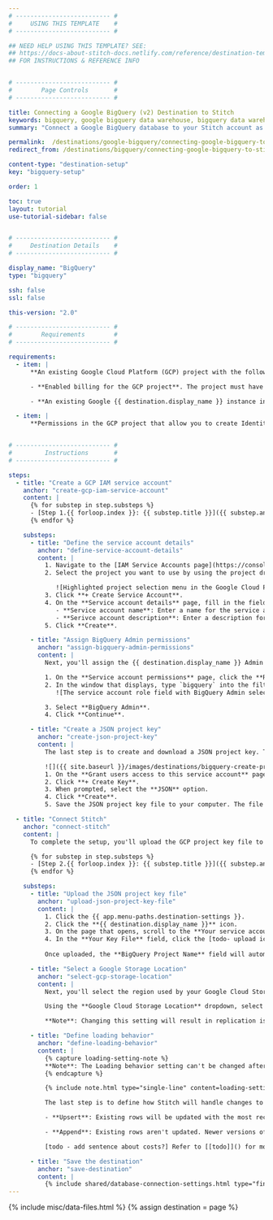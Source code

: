 ```yaml
---
# -------------------------- #
#     USING THIS TEMPLATE    #
# -------------------------- #

## NEED HELP USING THIS TEMPLATE? SEE:
## https://docs-about-stitch-docs.netlify.com/reference/destination-templates/destination-setup/
## FOR INSTRUCTIONS & REFERENCE INFO


# -------------------------- #
#        Page Controls       #
# -------------------------- #

title: Connecting a Google BigQuery (v2) Destination to Stitch
keywords: bigquery, google bigquery data warehouse, bigquery data warehouse, bigquery etl, etl to bigquery, bigquery destination
summary: "Connect a Google BigQuery database to your Stitch account as a destination."

permalink:  /destinations/google-bigquery/connecting-google-bigquery-to-stitch
redirect_from: /destinations/bigquery/connecting-google-bigquery-to-stitch

content-type: "destination-setup"
key: "bigquery-setup"

order: 1

toc: true
layout: tutorial
use-tutorial-sidebar: false


# -------------------------- #
#     Destination Details    #
# -------------------------- #

display_name: "BigQuery"
type: "bigquery"

ssh: false
ssl: false

this-version: "2.0"

# -------------------------- #
#        Requirements        #
# -------------------------- #

requirements:
  - item: |
      **An existing Google Cloud Platform (GCP) project with the following setup:**

      - **Enabled billing for the GCP project**. The project must have [billing enabled and an attached credit card]({{ site.data.destinations.resource-links[destination.type]enable-billing }}). This is required for Stitch to successfully load data.

      - **An existing Google {{ destination.display_name }} instance in the GCP project.** Stitch will not create an instance for you.

  - item: |
      **Permissions in the GCP project that allow you to create Identity Access Management (IAM) service accounts.** Stitch uses a service account during the replication process to load data into {{ destination.display_name }}. Refer to [Google's documentation]({{ site.data.destinations.resource-links.bigquery.service-accounts }}){:target="new"} for more info about service accounts and the permissions required to create them.


# -------------------------- #
#         Instructions       #
# -------------------------- #

steps:
  - title: "Create a GCP IAM service account"
    anchor: "create-gcp-iam-service-account"
    content: |
      {% for substep in step.substeps %}
      - [Step 1.{{ forloop.index }}: {{ substep.title }}]({{ substep.anchor }})
      {% endfor %}

    substeps:
      - title: "Define the service account details"
        anchor: "define-service-account-details"
        content: |
          1. Navigate to the [IAM Service Accounts page](https://console.cloud.google.com/iam-admin/serviceaccounts){:target="new"} in the GCP console.
          2. Select the project you want to use by using the project dropdown menu, located near the top left corner of the page:

             ![Highlighted project selection menu in the Google Cloud Platform console]({{ site.baseurl }}/images/destinations/bigquery-gcp-project-menu.png){:style="max-width: 450px;"}
          3. Click **+ Create Service Account**.
          4. On the **Service account details** page, fill in the field as follows:
             - **Service account name**: Enter a name for the service account. For example: `Stitch`
             - **Serivce account description**: Enter a description for the service account. For example: `Loading Stitch data`
          5. Click **Create**.

      - title: "Assign BigQuery Admin permissions"
        anchor: "assign-bigquery-admin-permissions"
        content: |
          Next, you'll assign the {{ destination.display_name }} Admin role to the service account. This is required to successfully load data into {{ destination.display_name }}.

          1. On the **Service account permissions** page, click the **Role** field.
          2. In the window that displays, type `bigquery` into the filter/search field:
             ![The service account role field with BigQuery Admin selected]({{ site.baseurl }}/images/destinations/bigquery-service-account-role.png){:style="max-width: 450px;"}

          3. Select **BigQuery Admin**.
          4. Click **Continue**.

      - title: "Create a JSON project key"
        anchor: "create-json-project-key"
        content: |
          The last step is to create and download a JSON project key. The project key file contains information about the project, which Stitch will use to complete the setup.

          ![]({{ site.baseurl }}/images/destinations/bigquery-create-project-key-file.png){:style="max-width: 350px; margin-left: 15px;" align="right"}
          1. On the **Grant users access to this service account** page, scroll to the **Create key** section.
          2. Click **+ Create Key**.
          3. When prompted, select the **JSON** option.
          4. Click **Create**.
          5. Save the JSON project key file to your computer. The file will be downloaded to the location you specify (if prompted), or the default download location defined for the web browser you're currently using.

  - title: "Connect Stitch"
    anchor: "connect-stitch"
    content: |
      To complete the setup, you'll upload the GCP project key file to Stitch and define settings for your {{ destination.display_name }} destination:

      {% for substep in step.substeps %}
      - [Step 2.{{ forloop.index }}: {{ substep.title }}]({{ substep.anchor }})
      {% endfor %}

    substeps:
      - title: "Upload the JSON project key file"
        anchor: "upload-json-project-key-file"
        content: |
          1. Click the {{ app.menu-paths.destination-settings }}.
          2. Click the **{{ destination.display_name }}** icon.
          3. On the page that opens, scroll to the **Your service account** section.
          4. In the **Your Key File** field, click the [todo- upload icon] and locate the JSON project key file you created in [Step 1.3](#create-json-project-key).
          
          Once uploaded, the **BigQuery Project Name** field will automatically populate with the name of the GCP project in the JSON project key file.

      - title: "Select a Google Storage Location"
        anchor: "select-gcp-storage-location"
        content: |
          Next, you'll select the region used by your Google Cloud Storage (GCS) [todo]. This setting determines the region of the internal [Google Storage Bucket](https://cloud.google.com/storage/docs/key-terms#buckets){:target="new"} Stitch uses during the replication process.

          Using the **Google Cloud Storage Location** dropdown, select your GCS region. Refer to [[todo]]() for the list of regions this version of the {{ destination.display_name }} destination supports.

          **Note**: Changing this setting will result in replication issues if data migration isn't completed correctly. Refer to [todo]() for more info.

      - title: "Define loading behavior"
        anchor: "define-loading-behavior"
        content: |
          {% capture loading-setting-note %}
          **Note**: The Loading behavior setting can't be changed after the destination is created. To change {{ destination.display_name }} loading behavior, you'll need to [delete and re-create the destination]({{ link.destinations.switch-destinations | prepend: site.baseurl }}).
          {% endcapture %}

          {% include note.html type="single-line" content=loading-setting-note %}

          The last step is to define how Stitch will handle changes to existing records in your {{ destination.display_name }} destination:

          - **Upsert**: Existing rows will be updated with the most recent version of the record from the source. With this option, only the most recent version of a record will exist in {{ destination.display_name }}. 

          - **Append**: Existing rows aren't updated. Newer versions of existing records are added as new rows to the end of tables. With this option, many versions of the record will exist in {{ destination.display_name }}, capturing how a record changed over time.

          [todo - add sentence about costs?] Refer to [[todo]]() for more info and examples.

      - title: "Save the destination"
        anchor: "save-destination"
        content: |
          {% include shared/database-connection-settings.html type="finish-up" %}
---
```

{% include misc/data-files.html %}
{% assign destination = page %}